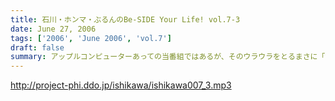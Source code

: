 ```yaml
---
title: 石川・ホンマ・ぶるんのBe-SIDE Your Life! vol.7-3
date: June 27, 2006
tags: ['2006', 'June 2006', 'vol.7']
draft: false
summary: アップルコンピューターあっての当番組ではあるが、そのウラウラをとるまさに「激ウラ」作戦が、始まろうとしているのか。その秘密作戦とは一体…パーソナリティ石川の陽動に煽られる、静かなる戦士たちへ告ぐ、魂の三本目。もちろん汗だくだく。（つゆだくスタジオ！）NAMAE
---
```


http://project-phi.ddo.jp/ishikawa/ishikawa007_3.mp3
